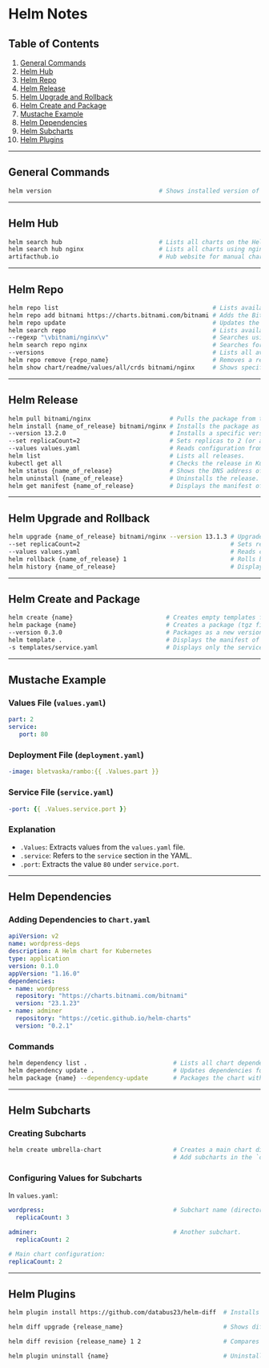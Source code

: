 
# Helm Notes

## Table of Contents
1. [General Commands](#general-commands)
2. [Helm Hub](#helm-hub)
3. [Helm Repo](#helm-repo)
4. [Helm Release](#helm-release)
5. [Helm Upgrade and Rollback](#helm-upgrade-and-rollback)
6. [Helm Create and Package](#helm-create-and-package)
7. [Mustache Example](#mustache-example)
8. [Helm Dependencies](#helm-dependencies)
9. [Helm Subcharts](#helm-subcharts)
10. [Helm Plugins](#helm-plugins)

---

## General Commands

```bash
helm version                              # Shows installed version of Helm.
```

---

## Helm Hub

```bash
helm search hub                           # Lists all charts on the Helm Hub.
helm search hub nginx                     # Lists all charts using nginx on the Helm Hub.
artifacthub.io                            # Hub website for manual chart search.
```

---

## Helm Repo

```bash
helm repo list                                           # Lists available repositories.
helm repo add bitnami https://charts.bitnami.com/bitnami # Adds the Bitnami repository (from artifacthub.io).
helm repo update                                         # Updates the local cache after adding repositories.
helm search repo                                         # Lists available packages in repositories.
--regexp "\vbitnami/nginx\v"                             # Searches using regex.
helm search repo nginx                                   # Searches for nginx in repositories.
--versions                                               # Lists all available versions.
helm repo remove {repo_name}                             # Removes a repository.
helm show chart/readme/values/all/crds bitnami/nginx     # Shows specific details of a chart.
```

---

## Helm Release

```bash
helm pull bitnami/nginx                      # Pulls the package from the repository.
helm install {name_of_release} bitnami/nginx # Installs the package as a release with a specified name.
--version 13.2.0                             # Installs a specific version of the chart.
--set replicaCount=2                         # Sets replicas to 2 (or another configuration).
--values values.yaml                         # Reads configuration from a file.
helm list                                    # Lists all releases.
kubectl get all                              # Checks the release in Kubernetes.
helm status {name_of_release}                # Shows the DNS address of the release.
helm uninstall {name_of_release}             # Uninstalls the release.
helm get manifest {name_of_release}          # Displays the manifest of the release.
```

---

## Helm Upgrade and Rollback

```bash
helm upgrade {name_of_release} bitnami/nginx --version 13.1.3 # Upgrades a release to a new version.
--set replicaCount=2                                          # Sets replicas to 2 or other configurations.
--values values.yaml                                          # Reads configuration from a file.
helm rollback {name_of_release} 1                             # Rolls back to revision 1.
helm history {name_of_release}                                # Displays the history of changes for a release.
```

---

## Helm Create and Package

```bash
helm create {name}                          # Creates empty templates for a Helm package.
helm package {name}                         # Creates a package (tgz file).
--version 0.3.0                             # Packages as a new version and updates Chart.yaml.
helm template .                             # Displays the manifest of the current package.
-s templates/service.yaml                   # Displays only the service manifest.
```

---

## Mustache Example

### Values File (`values.yaml`)
```yaml
part: 2
service:
   port: 80
```

### Deployment File (`deployment.yaml`)
```yaml
-image: bletvaska/rambo:{{ .Values.part }}
```

### Service File (`service.yaml`)
```yaml
-port: {{ .Values.service.port }}
```

### Explanation
- `.Values`: Extracts values from the `values.yaml` file.
- `.service`: Refers to the `service` section in the YAML.
- `.port`: Extracts the value `80` under `service.port`.

---

## Helm Dependencies

### Adding Dependencies to `Chart.yaml`

```yaml
apiVersion: v2
name: wordpress-deps
description: A Helm chart for Kubernetes
type: application
version: 0.1.0
appVersion: "1.16.0"
dependencies:
- name: wordpress
  repository: "https://charts.bitnami.com/bitnami"
  version: "23.1.23"
- name: adminer
  repository: "https://cetic.github.io/helm-charts"
  version: "0.2.1"
```

### Commands

```bash
helm dependency list .                        # Lists all chart dependencies.
helm dependency update .                      # Updates dependencies for the chart.
helm package {name} --dependency-update       # Packages the chart with resolved dependencies.
```

---

## Helm Subcharts

### Creating Subcharts

```bash
helm create umbrella-chart                    # Creates a main chart directory.
                                              # Add subcharts in the `charts` directory. They will be released with the main chart.
```

### Configuring Values for Subcharts

In `values.yaml`:

```yaml
wordpress:                                    # Subchart name (directory name).
  replicaCount: 3

adminer:                                      # Another subchart.
  replicaCount: 2

# Main chart configuration:
replicaCount: 2
```

---

## Helm Plugins

```bash
helm plugin install https://github.com/databus23/helm-diff  # Installs the Helm Diff plugin.

helm diff upgrade {release_name}                            # Shows differences before upgrading.

helm diff revision {release_name} 1 2                       # Compares revisions 1 and 2.

helm plugin uninstall {name}                                # Uninstalls a plugin.
```
